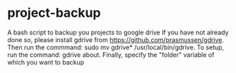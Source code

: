 # project-backup
A bash script to backup you projects to google drive
If you have not already done so, please install gdrive from https://github.com/prasmussen/gdrive.
Then run the commmand: sudo mv gdrive* /usr/local/bin/gdrive. To setup, run the command: gdrive about.
Finally, specify the "folder" variable of which you want to backup  
